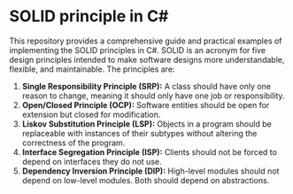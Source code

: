 # SOLID principle in C#
This repository provides a comprehensive guide and practical examples of implementing the SOLID principles in C#. SOLID is an acronym for five design principles intended to make software designs more understandable, flexible, and maintainable. The principles are:

1.	**Single Responsibility Principle (SRP):** A class should have only one reason to change, meaning it should only have one job or responsibility.
2.	**Open/Closed Principle (OCP):** Software entities should be open for extension but closed for modification.
3.	**Liskov Substitution Principle (LSP):** Objects in a program should be replaceable with instances of their subtypes without altering the correctness of the program.
4.	**Interface Segregation Principle (ISP):** Clients should not be forced to depend on interfaces they do not use.
5.	**Dependency Inversion Principle (DIP):** High-level modules should not depend on low-level modules. Both should depend on abstractions.


